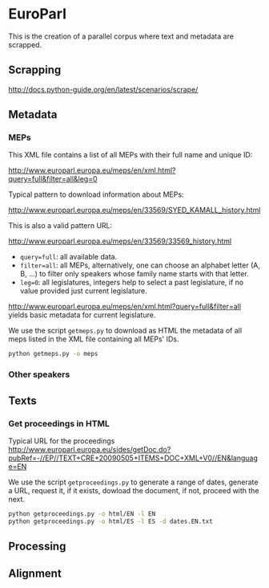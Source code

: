 # EuroParl

This is the creation of a parallel corpus where text and metadata are scrapped.

## Scrapping

<http://docs.python-guide.org/en/latest/scenarios/scrape/>

## Metadata

### MEPs

This XML file contains a list of all MEPs with their full name and unique ID:

<http://www.europarl.europa.eu/meps/en/xml.html?query=full&filter=all&leg=0>

Typical pattern to download information about MEPs:

<http://www.europarl.europa.eu/meps/en/33569/SYED_KAMALL_history.html>

This is also a valid pattern URL:

<http://www.europarl.europa.eu/meps/en/33569/33569_history.html>

- `query=full`: all available data.
- `filter=all`: all MEPs, alternatively, one can choose an alphabet letter (A, B, ...) to filter only speakers whose family name starts with that letter.
- `leg=0`: all legislatures, integers help to select a past legislature, if no value provided just current legislature.

<http://www.europarl.europa.eu/meps/en/xml.html?query=full&filter=all> yields basic metadata for current legislature.

We use the script `getmeps.py` to download as HTML the metadata of all meps listed in the XML file containing all MEPs' IDs.

```bash
python getmeps.py -o meps
```

### Other speakers

## Texts

### Get proceedings in HTML

Typical URL for the proceedings
<http://www.europarl.europa.eu/sides/getDoc.do?pubRef=-//EP//TEXT+CRE+20090505+ITEMS+DOC+XML+V0//EN&language=EN>

We use the script `getproceedings.py` to generate a range of dates, generate a URL, request it, if it exists, dowload the document, if not, proceed with the next.

```bash
python getproceedings.py -o html/EN -l EN
python getproceedings.py -o html/ES -l ES -d dates.EN.txt
```

## Processing

## Alignment
